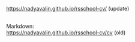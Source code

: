 https://nadyavalin.github.io/rsschool-cv/ (update)<br><br>

Markdown:<br>
https://nadyavalin.github.io/rsschool-cv/cv (old)
